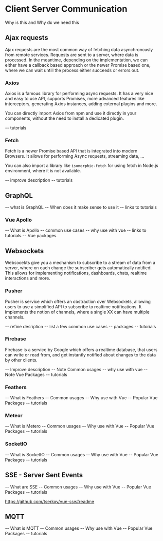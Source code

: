 # Client Server Communication

Why is this and Why do we need this

## Ajax requests

Ajax requests are the most common way of fetching data asynchronously from remote services. Requests are sent to a server, where data is processed. In the meantime, depending on the implementation, we can either have a callback based approach or the newer Promise based one, where we can wait untill the process either succeeds or errors out.

### Axios

Axios is a famous library for performing async requests. It has a very nice and easy to use API, supports Promises, more advanced features like interceptors, generating Axios instances, adding external plugins and more.

You can directly import Axios from npm and use it directly in your components, without the need to install a dedicated plugin.

-- tutorials

### Fetch

Fetch is a newer Promise based API that is integrated into modern Browsers. It allows for performing Async requests, streaming data, ...

You can also import a library like `isomorphic-fetch` for using fetch in Node.js environment, where it is not available.

-- improve description
-- tutorials

## GraphQL

-- what is GraphQL
-- When does it make sense to use it
-- links to tutorials

### Vue Apollo

-- What is Apollo
-- common use cases
-- why use with vue
-- links to tutorials
-- Vue packages

## Websockets

Websocekts give you a mechanism to subscribe to a stream of data from a server, where on each change the subscriber gets automatically notified. This allows for implementing notifications, dashboards, chats, realtime interactions and more.

### Pusher

Pusher is service which offers an obstraction over Websockets, allowing users to use a simplified API to subscribe to realtime notifications. It implements the notion of channels, where a single XX can have multiple channels.

-- refine desription
-- list a few common use cases
-- packages
-- tutorials

### Firebase

Firebase is a service by Google which offers a realtime database, that users can write or read from, and get instantly notified about changes to the data by other clients.

-- Improve description
-- Note Common usages
-- why use with vue
-- Note Vue Packages
-- tutorials

### Feathers

-- What is Feathers
-- Common usages
-- Why use with Vue
-- Popular Vue Packages
-- tutorials

### Meteor

-- What is Metero
-- Common usages
-- Why use with Vue
-- Popular Vue Packages
-- tutorials

### SocketIO

-- What is SocketIO
-- Common usages
-- Why use with Vue
-- Popular Vue Packages
-- tutorials

## SSE - Server Sent Events

-- What are SSE
-- Common usages
-- Why use with Vue
-- Popular Vue Packages
-- tutorials

https://github.com/tserkov/vue-sse#readme

## MQTT

-- What is MQTT
-- Common usages
-- Why use with Vue
-- Popular Vue Packages
-- tutorials
